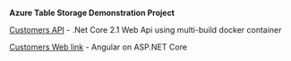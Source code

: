 
**Azure Table Storage Demonstration Project**

[Customers API](https://apicustomers.azurewebsites.net/swagger/index.html) -
.Net Core 2.1 Web Api using multi-build docker container

[Customers Web link](https://webcustomers.azurewebsites.net/customers) - Angular on ASP.NET Core